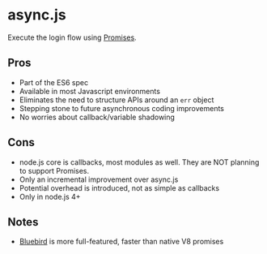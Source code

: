 # async.js

Execute the login flow using [Promises](https://developer.mozilla.org/en-US/docs/Web/JavaScript/Reference/Global_Objects/Promise).

## Pros

* Part of the ES6 spec
* Available in most Javascript environments
* Eliminates the need to structure APIs around an `err` object
* Stepping stone to future asynchronous coding improvements
* No worries about callback/variable shadowing

## Cons

* node.js core is callbacks, most modules as well. They are NOT planning to support Promises.
* Only an incremental improvement over async.js
* Potential overhead is introduced, not as simple as callbacks
* Only in node.js 4+

## Notes

* [Bluebird](https://github.com/petkaantonov/bluebird) is more full-featured, faster than native V8 promises